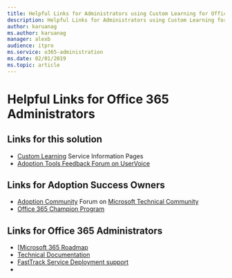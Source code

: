 ```yaml
---
title: Helpful Links for Administrators using Custom Learning for Office 365
description: Helpful Links for Administrators using Custom Learning for Office 365
author: karuanag
ms.author: karuanag
manager: alexb
audience: itpro
ms.service: o365-administration
ms.date: 02/01/2019
ms.topic: article 
---
```


# Helpful Links for Office 365 Administrators

## Links for this solution

- [Custom Learning](/office365/customlearning) Service Information Pages
- [Adoption Tools Feedback Forum on UserVoice](https://aka.ms/AdoptionFeedback)

## Links for Adoption Success Owners
- [Adoption Community](https://aka.ms/DriveAdoption) Forum on [Microsoft Technical Community](https://aka.ms/DriveAdoption)
- [Office 365 Champion Program](https://aka.ms/O365Champions)

## Links for Office 365 Administrators
- [[Microsoft 365 Roadmap](https://aka.ms/M365Roadmap)
- [Technical Documentation](https://docs.microsoft.com)
- [FastTrack Service Deployment support](https://www.microsoft.com/fasttrack)
-
